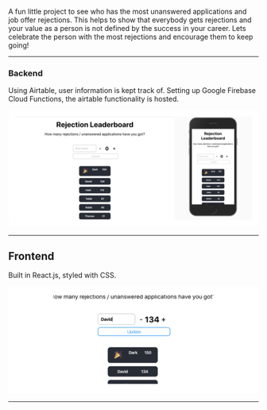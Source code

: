 A fun little project to see who has the most unanswered applications and job offer rejections. This helps to show that everybody gets rejections and your value as a person is not defined by the success in your career. Lets celebrate the person with the most rejections and encourage them to keep going!

---

### Backend

Using Airtable, user information is kept track of. Setting up Google Firebase Cloud Functions, the airtable functionality is hosted.

![img](./readme_images/start.jpg)

---

## Frontend

Built in React.js, styled with CSS.

![img](./readme_images/edit.jpg)

---
